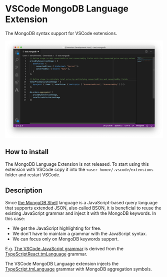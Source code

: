 # VSCode MongoDB Language Extension

The MongoDB syntax support for VSCode extensions.

![example](./example.png)

## How to install

The MongoDB Language Extension is not released. To start using this extension with VSCode copy it into the `<user home>/.vscode/extensions` folder and restart VSCode.

## Description

Since [the MongoDB Shell](https://docs.mongodb.com/manual/mongo/) language is a JavaScript-based query language that supports extended JSON, also called BSON, it is beneficial to reuse the existing JavaScript grammar and inject it with the MongoDB keywords. In this case:

- We get the JavaScript highlighting for free.
- We don't have to maintain a grammar with the JavaScript syntax.
- We can focus only on MongoDB keywords support.

E.g. [The VSCode JavaScript grammar](https://github.com/microsoft/vscode/tree/master/extensions/javascript/syntaxes) is derived from the [TypeScriptReact.tmLanguage](https://github.com/Microsoft/TypeScript-TmLanguage/blob/master/TypeScriptReact.tmLanguage) grammar.

The VSCode MongoDB Language extension injects the [TypeScript.tmLanguage](https://github.com/Microsoft/TypeScript-TmLanguage/blob/master/TypeScript.tmLanguage) grammar with MongoDB aggregation symbols.
